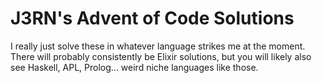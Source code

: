 # J3RN's Advent of Code Solutions

I really just solve these in whatever language strikes me at the moment. There will probably consistently be Elixir solutions, but you will likely also see Haskell, APL, Prolog... weird niche languages like those.
